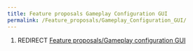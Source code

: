 ```yaml
---
title: Feature proposals Gameplay Configuration GUI
permalink: /Feature_proposals/Gameplay_Configuration_GUI/
---
```


1.  REDIRECT [Feature proposals/Gameplay configuration
    GUI](Feature_proposals_Gameplay_configuration_GUI "wikilink")